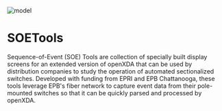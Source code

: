 ![model](https://www.gridprotectionalliance.org/images/products/productTitles75/SOETools.png)

# SOETools
Sequence-of-Event (SOE) Tools are collection of specially built display screens for an extended version of openXDA that can be used by 
distribution companies to study the operation of automated sectionalized switches.  Developed with funding from EPRI and EPB Chattanooga, 
these tools leverage EPB's fiber network to capture event data from their pole-mounted switches so that it can be quickly parsed and processed by openXDA.
